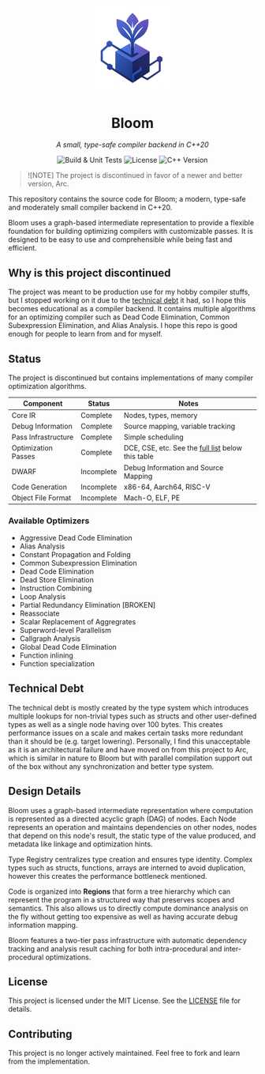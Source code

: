 <div align="center">
  <img src="assets/logo.png" alt="Bloom Logo" width="35%">
  <h1>Bloom</h1>
  <p><i>A small, type-safe compiler backend in C++20</i></p>
  <p>
    <img src="https://github.com/alpluspluss/bloom/actions/workflows/build.yml/badge.svg" alt="Build & Unit Tests">
    <img src="https://img.shields.io/badge/License-MIT-blue.svg" alt="License">
    <img src="https://img.shields.io/badge/C%2B%2B-20-00599C.svg" alt="C++ Version">
  </p>
</div>

> ![NOTE]
> The project is discontinued in favor of a newer and better version, Arc.

This repository contains the source code for Bloom; a modern, type-safe and moderately
small compiler backend in C++20.

Bloom uses a graph-based intermediate representation to provide a flexible foundation for building optimizing
compilers with customizable passes. It is designed to be easy to use and comprehensible
while being fast and efficient.

## Why is this project discontinued

The project was meant to be production use for my hobby compiler stuffs, but I stopped working
on it due to the [technical debt](#technical-debt) it had, so I hope this becomes educational as a compiler backend.
It contains multiple algorithms for an optimizing compiler such as Dead Code Elimination, Common 
Subexpression Elimination, and Alias Analysis. I hope this repo is good enough for people 
to learn from and for myself.

## Status

The project is discontinued but contains implementations of many compiler optimization 
algorithms.

| Component           | Status     | Notes                                                                      |
|---------------------|------------|----------------------------------------------------------------------------|
| Core IR             | Complete   | Nodes, types, memory                                                       |
| Debug Information   | Complete   | Source mapping, variable tracking                                          |
| Pass Infrastructure | Complete   | Simple scheduling                                                          |
| Optimization Passes | Complete   | DCE, CSE, etc. See the [full list](#available-optimizers) below this table |
| DWARF               | Incomplete | Debug Information and Source Mapping                                       |
| Code Generation     | Incomplete | x86-64, Aarch64, RISC-V                                                    |
| Object File Format  | Incomplete | Mach-O, ELF, PE                                                            |

### Available Optimizers

- Aggressive Dead Code Elimination
- Alias Analysis
- Constant Propagation and Folding
- Common Subexpression Elimination
- Dead Code Elimination
- Dead Store Elimination
- Instruction Combining
- Loop Analysis
- Partial Redundancy Elimination [BROKEN]
- Reassociate
- Scalar Replacement of Aggregrates
- Superword-level Parallelism
- Callgraph Analysis
- Global Dead Code Elimination
- Function inlining
- Function specialization

## Technical Debt

The technical debt is mostly created by the type system which introduces multiple lookups
for non-trivial types such as structs and other user-defined types as well as a single node 
having over 100 bytes. This creates performance issues on a scale and makes certain tasks more 
redundant than it should be (e.g. target lowering). 
Personally, I find this unacceptable as it is an architectural failure and have 
moved on from this project to Arc, which is similar in nature to Bloom but with parallel 
compilation support out of the box without any synchronization and better type system.

## Design Details

Bloom uses a graph-based intermediate representation where computation is represented as
a directed acyclic graph (DAG) of nodes. Each Node represents an operation and maintains
dependencies on other nodes, nodes that depend on this node's result, the static type of the 
value produced, and metadata like linkage and optimization hints.

Type Registry centralizes type creation and ensures type identity. Complex 
types such as structs, functions, arrays are interned to avoid duplication, however
this creates the performance bottleneck mentioned.

Code is organized into **Regions** that form a tree hierarchy which can represent the program
in a structured way that preserves scopes and semantics. This also allows us to directly
compute dominance analysis on the fly without getting too expensive as well as having accurate
debug information mapping. 

Bloom features a two-tier pass infrastructure with automatic dependency tracking
and analysis result caching for both intra-procedural and inter-procedural optimizations.

## License

This project is licensed under the MIT License. See the [LICENSE](LICENSE.txt) file for details.

## Contributing

This project is no longer actively maintained. Feel free to fork and learn from the implementation.
